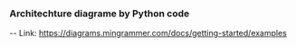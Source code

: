 ### Architechture diagrame by Python code
-- Link: https://diagrams.mingrammer.com/docs/getting-started/examples
